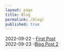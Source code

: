 ```yaml
---
layout: page
title: Blog
permalink: /blog/
published: true
---
```

2022-09-22 - [First Post](https://rellinrg.github.io/A-new-post/)
<br>
2022-09-23 -[Blog Post 2](https://rellinrg.github.io/Blog_Post2/)
